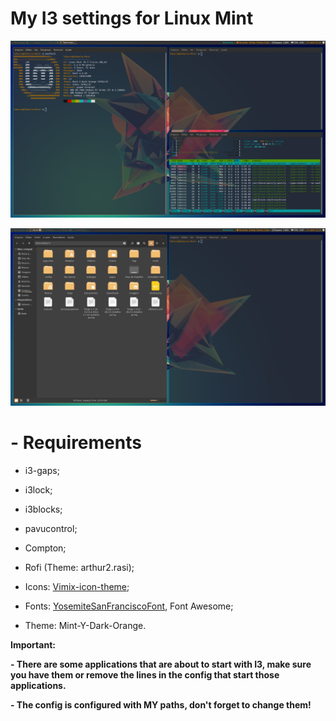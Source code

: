 # My I3 settings for Linux Mint

![](Screenshots/WMAtual1.png)

![](Screenshots/WMAtual2.png)

# - Requirements
  - i3-gaps;
  - i3lock;
  - i3blocks;
  - pavucontrol;
  - Compton;
  - Rofi (Theme: arthur2.rasi);
  
  - Icons: [Vimix-icon-theme](https://www.gnome-look.org/s/Gnome/p/1273372);
  - Fonts: [YosemiteSanFranciscoFont](https://github.com/supermarin/YosemiteSanFranciscoFont), Font Awesome;
  - Theme: Mint-Y-Dark-Orange.
 
 
**Important:**

  **- There are some applications that are about to start with I3, make sure you have them or remove the lines in the config that start those applications.**
  
  **- The config is configured with MY paths, don't forget to change them!**
